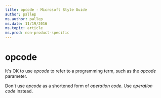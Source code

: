 ```yaml
---
title: opcode - Microsoft Style Guide
author: pallep
ms.author: pallep
ms.date: 11/19/2016
ms.topic: article
ms.prod: non-product-specific
---
```


# opcode

It's OK to use *opcode* to refer to a programming term, such as the *opcode* parameter. 

Don't use *opcode* as a shortened form of *operation code*. Use *operation code* instead.
